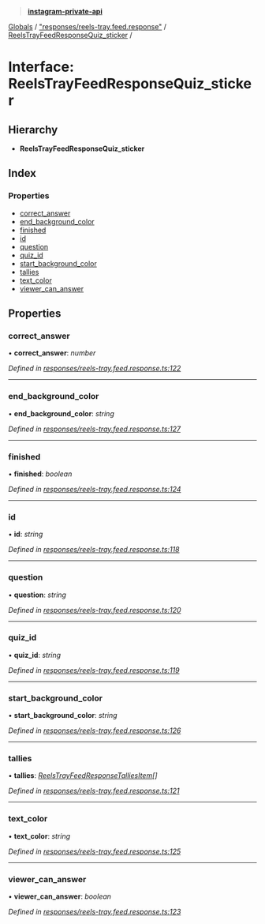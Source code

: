 > **[instagram-private-api](../README.md)**

[Globals](../README.md) / ["responses/reels-tray.feed.response"](../modules/_responses_reels_tray_feed_response_.md) / [ReelsTrayFeedResponseQuiz_sticker](_responses_reels_tray_feed_response_.reelstrayfeedresponsequiz_sticker.md) /

# Interface: ReelsTrayFeedResponseQuiz_sticker

## Hierarchy

* **ReelsTrayFeedResponseQuiz_sticker**

## Index

### Properties

* [correct_answer](_responses_reels_tray_feed_response_.reelstrayfeedresponsequiz_sticker.md#correct_answer)
* [end_background_color](_responses_reels_tray_feed_response_.reelstrayfeedresponsequiz_sticker.md#end_background_color)
* [finished](_responses_reels_tray_feed_response_.reelstrayfeedresponsequiz_sticker.md#finished)
* [id](_responses_reels_tray_feed_response_.reelstrayfeedresponsequiz_sticker.md#id)
* [question](_responses_reels_tray_feed_response_.reelstrayfeedresponsequiz_sticker.md#question)
* [quiz_id](_responses_reels_tray_feed_response_.reelstrayfeedresponsequiz_sticker.md#quiz_id)
* [start_background_color](_responses_reels_tray_feed_response_.reelstrayfeedresponsequiz_sticker.md#start_background_color)
* [tallies](_responses_reels_tray_feed_response_.reelstrayfeedresponsequiz_sticker.md#tallies)
* [text_color](_responses_reels_tray_feed_response_.reelstrayfeedresponsequiz_sticker.md#text_color)
* [viewer_can_answer](_responses_reels_tray_feed_response_.reelstrayfeedresponsequiz_sticker.md#viewer_can_answer)

## Properties

###  correct_answer

• **correct_answer**: *number*

*Defined in [responses/reels-tray.feed.response.ts:122](https://github.com/dilame/instagram-private-api/blob/3e16058/src/responses/reels-tray.feed.response.ts#L122)*

___

###  end_background_color

• **end_background_color**: *string*

*Defined in [responses/reels-tray.feed.response.ts:127](https://github.com/dilame/instagram-private-api/blob/3e16058/src/responses/reels-tray.feed.response.ts#L127)*

___

###  finished

• **finished**: *boolean*

*Defined in [responses/reels-tray.feed.response.ts:124](https://github.com/dilame/instagram-private-api/blob/3e16058/src/responses/reels-tray.feed.response.ts#L124)*

___

###  id

• **id**: *string*

*Defined in [responses/reels-tray.feed.response.ts:118](https://github.com/dilame/instagram-private-api/blob/3e16058/src/responses/reels-tray.feed.response.ts#L118)*

___

###  question

• **question**: *string*

*Defined in [responses/reels-tray.feed.response.ts:120](https://github.com/dilame/instagram-private-api/blob/3e16058/src/responses/reels-tray.feed.response.ts#L120)*

___

###  quiz_id

• **quiz_id**: *string*

*Defined in [responses/reels-tray.feed.response.ts:119](https://github.com/dilame/instagram-private-api/blob/3e16058/src/responses/reels-tray.feed.response.ts#L119)*

___

###  start_background_color

• **start_background_color**: *string*

*Defined in [responses/reels-tray.feed.response.ts:126](https://github.com/dilame/instagram-private-api/blob/3e16058/src/responses/reels-tray.feed.response.ts#L126)*

___

###  tallies

• **tallies**: *[ReelsTrayFeedResponseTalliesItem](_responses_reels_tray_feed_response_.reelstrayfeedresponsetalliesitem.md)[]*

*Defined in [responses/reels-tray.feed.response.ts:121](https://github.com/dilame/instagram-private-api/blob/3e16058/src/responses/reels-tray.feed.response.ts#L121)*

___

###  text_color

• **text_color**: *string*

*Defined in [responses/reels-tray.feed.response.ts:125](https://github.com/dilame/instagram-private-api/blob/3e16058/src/responses/reels-tray.feed.response.ts#L125)*

___

###  viewer_can_answer

• **viewer_can_answer**: *boolean*

*Defined in [responses/reels-tray.feed.response.ts:123](https://github.com/dilame/instagram-private-api/blob/3e16058/src/responses/reels-tray.feed.response.ts#L123)*